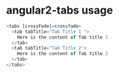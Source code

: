 # angular2-tabs usage

```javascript
<tabs [crossFade]=crossfade>
  <tab tabTitle="Tab Title 1 ">
    Here is the content of Tab title 1
  </tab>
  <tab tabTitle="Tab Title 2">
    Here is the content of Tab title 2
  </tab>
</tabs>`
```

